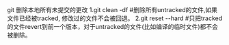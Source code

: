 git 删除本地所有未提交的更改 
1.git clean -df     #删除所有untracked的文件,如果文件已经被tracked, 修改过的文件不会被回退。 
2.git reset --hard  #只把tracked的文件revert到前一个版本，对于untracked的文件(比如编译的临时文件)都不会被删除。
